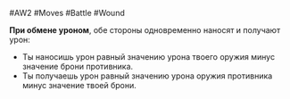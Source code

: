 #AW2  #Moves #Battle #Wound 

**При обмене уроном**, обе стороны одновременно наносят и получают урон: 
- Ты наносишь урон равный значению урона твоего оружия минус значение брони противника.
- Ты получаешь урон равный значению урона оружия противника минус значение твоей брони.